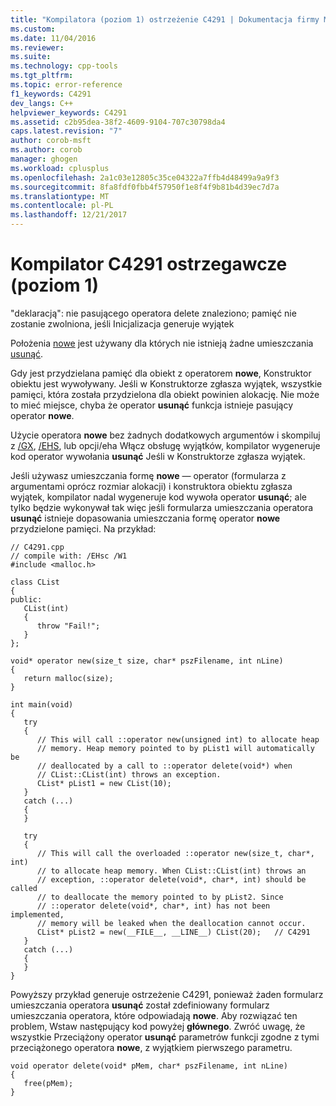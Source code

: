 ```yaml
---
title: "Kompilatora (poziom 1) ostrzeżenie C4291 | Dokumentacja firmy Microsoft"
ms.custom: 
ms.date: 11/04/2016
ms.reviewer: 
ms.suite: 
ms.technology: cpp-tools
ms.tgt_pltfrm: 
ms.topic: error-reference
f1_keywords: C4291
dev_langs: C++
helpviewer_keywords: C4291
ms.assetid: c2b95dea-38f2-4609-9104-707c30798da4
caps.latest.revision: "7"
author: corob-msft
ms.author: corob
manager: ghogen
ms.workload: cplusplus
ms.openlocfilehash: 2a1c03e12805c35ce04322a7ffb4d48499a9a9f3
ms.sourcegitcommit: 8fa8fdf0fbb4f57950f1e8f4f9b81b4d39ec7d7a
ms.translationtype: MT
ms.contentlocale: pl-PL
ms.lasthandoff: 12/21/2017
---
```

# <a name="compiler-warning-level-1-c4291"></a>Kompilator C4291 ostrzegawcze (poziom 1)
"deklaracją": nie pasującego operatora delete znaleziono; pamięć nie zostanie zwolniona, jeśli Inicjalizacja generuje wyjątek  
  
 Położenia [nowe](../../cpp/new-operator-cpp.md) jest używany dla których nie istnieją żadne umieszczania [usunąć](../../cpp/delete-operator-cpp.md).  
  
 Gdy jest przydzielana pamięć dla obiekt z operatorem **nowe**, Konstruktor obiektu jest wywoływany. Jeśli w Konstruktorze zgłasza wyjątek, wszystkie pamięci, która została przydzielona dla obiekt powinien alokację. Nie może to mieć miejsce, chyba że operator **usunąć** funkcja istnieje pasujący operator **nowe**.  
  
 Użycie operatora **nowe** bez żadnych dodatkowych argumentów i skompiluj z [/GX](../../build/reference/gx-enable-exception-handling.md), [/EHS](../../build/reference/eh-exception-handling-model.md), lub opcji/eha Włącz obsługę wyjątków, kompilator wygeneruje kod operator wywołania **usunąć** Jeśli w Konstruktorze zgłasza wyjątek.  
  
 Jeśli używasz umieszczania formę **nowe** — operator (formularza z argumentami oprócz rozmiar alokacji) i konstruktora obiektu zgłasza wyjątek, kompilator nadal wygeneruje kod wywoła operator **usunąć**; ale tylko będzie wykonywał tak więc jeśli formularza umieszczania operatora **usunąć** istnieje dopasowania umieszczania formę operator **nowe** przydzielone pamięci. Na przykład:  
  
```  
// C4291.cpp  
// compile with: /EHsc /W1  
#include <malloc.h>  
  
class CList  
{  
public:  
   CList(int)  
   {  
      throw "Fail!";  
   }  
};  
  
void* operator new(size_t size, char* pszFilename, int nLine)  
{  
   return malloc(size);  
}  
  
int main(void)  
{  
   try  
   {  
      // This will call ::operator new(unsigned int) to allocate heap  
      // memory. Heap memory pointed to by pList1 will automatically be  
      // deallocated by a call to ::operator delete(void*) when  
      // CList::CList(int) throws an exception.  
      CList* pList1 = new CList(10);  
   }  
   catch (...)  
   {  
   }  
  
   try  
   {  
      // This will call the overloaded ::operator new(size_t, char*, int)  
      // to allocate heap memory. When CList::CList(int) throws an  
      // exception, ::operator delete(void*, char*, int) should be called  
      // to deallocate the memory pointed to by pList2. Since  
      // ::operator delete(void*, char*, int) has not been implemented,  
      // memory will be leaked when the deallocation cannot occur.  
      CList* pList2 = new(__FILE__, __LINE__) CList(20);   // C4291  
   }  
   catch (...)  
   {  
   }  
}  
```  
  
 Powyższy przykład generuje ostrzeżenie C4291, ponieważ żaden formularz umieszczania operatora **usunąć** został zdefiniowany formularz umieszczania operatora, które odpowiadają **nowe**. Aby rozwiązać ten problem, Wstaw następujący kod powyżej **głównego**. Zwróć uwagę, że wszystkie Przeciążony operator **usunąć** parametrów funkcji zgodne z tymi przeciążonego operatora **nowe**, z wyjątkiem pierwszego parametru.  
  
```  
void operator delete(void* pMem, char* pszFilename, int nLine)  
{  
   free(pMem);  
}  
```